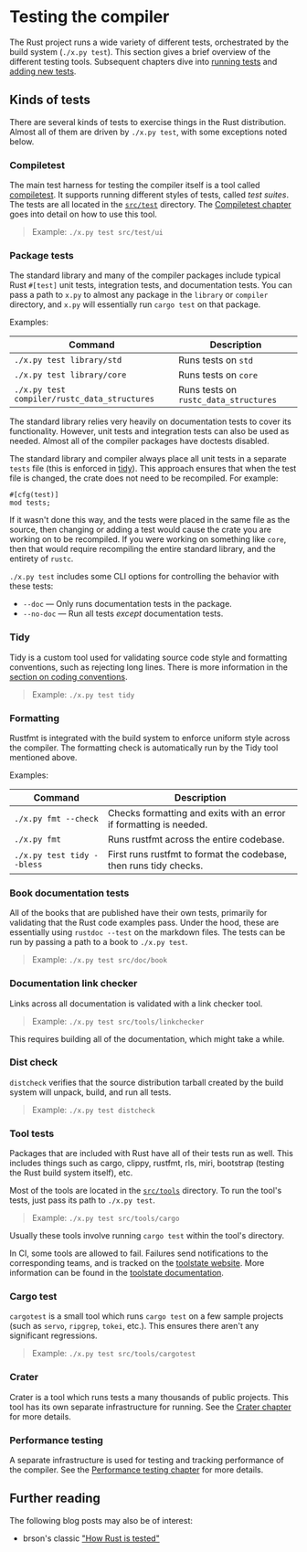 # Testing the compiler

<!-- toc -->

The Rust project runs a wide variety of different tests, orchestrated by
the build system (`./x.py test`).
This section gives a brief overview of the different testing tools.
Subsequent chapters dive into [running tests](running.md) and [adding new tests](adding.md).

## Kinds of tests

There are several kinds of tests to exercise things in the Rust distribution.
Almost all of them are driven by `./x.py test`, with some exceptions noted below.

### Compiletest

The main test harness for testing the compiler itself is a tool called [compiletest].
It supports running different styles of tests, called *test suites*.
The tests are all located in the [`src/test`] directory.
The [Compiletest chapter][compiletest] goes into detail on how to use this tool.

> Example: `./x.py test src/test/ui`

[compiletest]: compiletest.md
[`src/test`]: https://github.com/rust-lang/rust/tree/master/src/test

### Package tests

The standard library and many of the compiler packages include typical Rust `#[test]`
unit tests, integration tests, and documentation tests.
You can pass a path to `x.py` to almost any package in the `library` or `compiler` directory,
and `x.py` will essentially run `cargo test` on that package.

Examples:

| Command | Description |
|---------|-------------|
| `./x.py test library/std` | Runs tests on `std` |
| `./x.py test library/core` | Runs tests on `core` |
| `./x.py test compiler/rustc_data_structures` | Runs tests on `rustc_data_structures` |

The standard library relies very heavily on documentation tests to cover its functionality.
However, unit tests and integration tests can also be used as needed.
Almost all of the compiler packages have doctests disabled.

The standard library and compiler always place all unit tests in a separate `tests` file
(this is enforced in [tidy][tidy-unit-tests]).
This approach ensures that when the test file is changed, the crate does not need to be recompiled.
For example:

```rust,ignore
#[cfg(test)]
mod tests;
```

If it wasn't done this way, and the tests were placed in the same file as the source,
then changing or adding a test would cause the crate you are working on to be recompiled.
If you were working on something like `core`,
then that would require recompiling the entire standard library, and the entirety of `rustc`.

`./x.py test` includes some CLI options for controlling the behavior with these tests:

* `--doc` — Only runs documentation tests in the package.
* `--no-doc` — Run all tests *except* documentation tests.

[tidy-unit-tests]: https://github.com/rust-lang/rust/blob/master/src/tools/tidy/src/unit_tests.rs

### Tidy

Tidy is a custom tool used for validating source code style and formatting conventions,
such as rejecting long lines.
There is more information in the [section on coding conventions](../conventions.md#formatting).

> Example: `./x.py test tidy`

### Formatting

Rustfmt is integrated with the build system to enforce uniform style across the compiler.
The formatting check is automatically run by the Tidy tool mentioned above.

Examples:

| Command | Description |
|---------|-------------|
| `./x.py fmt --check` | Checks formatting and exits with an error if formatting is needed. |
| `./x.py fmt` | Runs rustfmt across the entire codebase. |
| `./x.py test tidy --bless` | First runs rustfmt to format the codebase, then runs tidy checks. |

### Book documentation tests

All of the books that are published have their own tests,
primarily for validating that the Rust code examples pass.
Under the hood, these are essentially using `rustdoc --test` on the markdown files.
The tests can be run by passing a path to a book to `./x.py test`.

> Example: `./x.py test src/doc/book`

### Documentation link checker

Links across all documentation is validated with a link checker tool.

> Example: `./x.py test src/tools/linkchecker`

This requires building all of the documentation, which might take a while.

### Dist check

`distcheck` verifies that the source distribution tarball created by the build system
will unpack, build, and run all tests.

> Example: `./x.py test distcheck`

### Tool tests

Packages that are included with Rust have all of their tests run as well.
This includes things such as cargo, clippy, rustfmt, rls, miri, bootstrap
(testing the Rust build system itself), etc.

Most of the tools are located in the [`src/tools`] directory.
To run the tool's tests, just pass its path to `./x.py test`.

> Example: `./x.py test src/tools/cargo`

Usually these tools involve running `cargo test` within the tool's directory.

In CI, some tools are allowed to fail.
Failures send notifications to the corresponding teams, and is tracked on the [toolstate website].
More information can be found in the [toolstate documentation].

[`src/tools`]: https://github.com/rust-lang/rust/tree/master/src/tools/
[toolstate documentation]: https://forge.rust-lang.org/infra/toolstate.html
[toolstate website]: https://rust-lang-nursery.github.io/rust-toolstate/

### Cargo test

`cargotest` is a small tool which runs `cargo test` on a few sample projects
(such as `servo`, `ripgrep`, `tokei`, etc.).
This ensures there aren't any significant regressions.

> Example: `./x.py test src/tools/cargotest`

### Crater

Crater is a tool which runs tests a many thousands of public projects.
This tool has its own separate infrastructure for running.
See the [Crater chapter](crater.md) for more details.

### Performance testing

A separate infrastructure is used for testing and tracking performance of the compiler.
See the [Performance testing chapter](perf.md) for more details.

## Further reading

The following blog posts may also be of interest:

- brson's classic ["How Rust is tested"][howtest]

[howtest]: https://brson.github.io/2017/07/10/how-rust-is-tested
